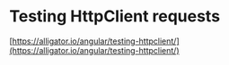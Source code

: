 # Testing HttpClient requests

[https://alligator.io/angular/testing-httpclient/](https://alligator.io/angular/testing-httpclient/)

